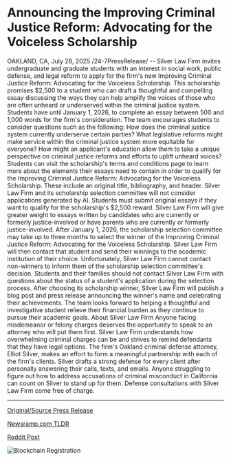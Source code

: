 # Announcing the Improving Criminal Justice Reform: Advocating for the Voiceless Scholarship

OAKLAND, CA, July 28, 2025 /24-7PressRelease/ -- Silver Law Firm invites undergraduate and graduate students with an interest in social work, public defense, and legal reform to apply for the firm's new Improving Criminal Justice Reform: Advocating for the Voiceless Scholarship.  This scholarship promises $2,500 to a student who can draft a thoughtful and compelling essay discussing the ways they can help amplify the voices of those who are often unheard or underserved within the criminal justice system.   Students have until January 1, 2026, to complete an essay between 500 and 1,000 words for the firm's consideration. The team encourages students to consider questions such as the following:  How does the criminal justice system currently underserve certain parties? What legislative reforms might make service within the criminal justice system more equitable for everyone? How might an applicant's education allow them to take a unique perspective on criminal justice reforms and efforts to uplift unheard voices?  Students can visit the scholarship's terms and conditions page to learn more about the elements their essays need to contain in order to qualify for the Improving Criminal Justice Reform: Advocating for the Voiceless Scholarship. These include an original title, bibliography, and header.  Silver Law Firm and its scholarship selection committee will not consider applications generated by AI. Students must submit original essays if they want to qualify for the scholarship's $2,500 reward.   Silver Law Firm will give greater weight to essays written by candidates who are currently or formerly justice-involved or have parents who are currently or formerly justice-involved.  After January 1, 2026, the scholarship selection committee may take up to three months to select the winner of the Improving Criminal Justice Reform: Advocating for the Voiceless Scholarship. Silver Law Firm will then contact that student and send their winnings to the academic institution of their choice.  Unfortunately, Silver Law Firm cannot contact non-winners to inform them of the scholarship selection committee's decision. Students and their families should not contact Silver Law Firm with questions about the status of a student's application during the selection process.  After choosing its scholarship winner, Silver Law Firm will publish a blog post and press release announcing the winner's name and celebrating their achievements. The team looks forward to helping a thoughtful and investigative student relieve their financial burden as they continue to pursue their academic goals.  About Silver Law Firm  Anyone facing misdemeanor or felony charges deserves the opportunity to speak to an attorney who will put them first. Silver Law Firm understands how overwhelming criminal charges can be and strives to remind defendants that they have legal options.  The firm's Oakland criminal defense attorney, Elliot Silver, makes an effort to form a meaningful partnership with each of the firm's clients. Silver drafts a strong defense for every client after personally answering their calls, texts, and emails.  Anyone struggling to figure out how to address accusations of criminal misconduct in California can count on Silver to stand up for them. Defense consultations with Silver Law Firm come free of charge. 

---

[Original/Source Press Release](https://www.24-7pressrelease.com/press-release/525234/announcing-the-improving-criminal-justice-reform-advocating-for-the-voiceless-scholarship)
                    

[Newsramp.com TLDR](https://newsramp.com/curated-news/silver-law-firm-launches-2500-scholarship-for-criminal-justice-reform-advocates/e9228aed52bab89a24b891fd0c94da2a) 

 



[Reddit Post](https://www.reddit.com/r/newsramp/comments/1mb9t5d/silver_law_firm_launches_2500_scholarship_for/) 



![Blockchain Registration](https://cdn.newsramp.app/24-7PressRelease/qrcode/257/28/davehe9U.webp)